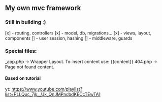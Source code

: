 ## My own mvc framework

### Still in building :)

[x] - routing, controllers
[x] - model, db, migrations...
[x] - views, layout, components
[] - user session, hashing
[] - middleware, guards

### Special files:

\_app.php -> Wrapper Layout. To insert content use: {{content}}
404.php -> Page not found content.

#### Based on tutorial

yt: https://www.youtube.com/playlist?list=PLLQuc_7jk__Uk_QnJMPndbdKECcTEwTA1
